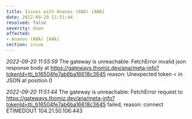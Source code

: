 ```yaml
---
title: Issues with Ananos (ANA) [ANA]
date: 2022-09-20 11:51:44
resolved: false
severity: down
affected:
- Ananos (ANA) [ANA]
section: issue
---
```


*2022-09-20 11:55:59* The gateway is unreachable: FetchError invalid json response body at https://gateways.thomiz.dev/ana/meta-info?tokenId=tti_b16504fe7ab6ba16618c3645 reason: Unexpected token < in JSON at position 0

*2022-09-20 11:51:44* The gateway is unreachable: FetchError request to https://gateways.thomiz.dev/ana/meta-info?tokenId=tti_b16504fe7ab6ba16618c3645 failed, reason: connect ETIMEDOUT 104.21.50.106:443